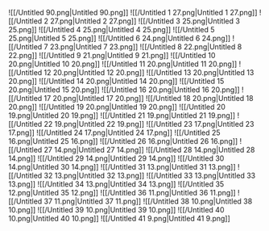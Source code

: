 ![[/Untitled 90.png|Untitled 90.png]]
![[/Untitled 1 27.png|Untitled 1 27.png]]
![[/Untitled 2 27.png|Untitled 2 27.png]]
![[/Untitled 3 25.png|Untitled 3 25.png]]
![[/Untitled 4 25.png|Untitled 4 25.png]]
![[/Untitled 5 25.png|Untitled 5 25.png]]
![[/Untitled 6 24.png|Untitled 6 24.png]]
![[/Untitled 7 23.png|Untitled 7 23.png]]
![[/Untitled 8 22.png|Untitled 8 22.png]]
![[/Untitled 9 21.png|Untitled 9 21.png]]
![[/Untitled 10 20.png|Untitled 10 20.png]]
![[/Untitled 11 20.png|Untitled 11 20.png]]
![[/Untitled 12 20.png|Untitled 12 20.png]]
![[/Untitled 13 20.png|Untitled 13 20.png]]
![[/Untitled 14 20.png|Untitled 14 20.png]]
![[/Untitled 15 20.png|Untitled 15 20.png]]
![[/Untitled 16 20.png|Untitled 16 20.png]]
![[/Untitled 17 20.png|Untitled 17 20.png]]
![[/Untitled 18 20.png|Untitled 18 20.png]]
![[/Untitled 19 20.png|Untitled 19 20.png]]
![[/Untitled 20 19.png|Untitled 20 19.png]]
![[/Untitled 21 19.png|Untitled 21 19.png]]
![[/Untitled 22 19.png|Untitled 22 19.png]]
![[/Untitled 23 17.png|Untitled 23 17.png]]
![[/Untitled 24 17.png|Untitled 24 17.png]]
![[/Untitled 25 16.png|Untitled 25 16.png]]
![[/Untitled 26 16.png|Untitled 26 16.png]]
![[/Untitled 27 14.png|Untitled 27 14.png]]
![[/Untitled 28 14.png|Untitled 28 14.png]]
![[/Untitled 29 14.png|Untitled 29 14.png]]
![[/Untitled 30 14.png|Untitled 30 14.png]]
![[/Untitled 31 13.png|Untitled 31 13.png]]
![[/Untitled 32 13.png|Untitled 32 13.png]]
![[/Untitled 33 13.png|Untitled 33 13.png]]
![[/Untitled 34 13.png|Untitled 34 13.png]]
![[/Untitled 35 12.png|Untitled 35 12.png]]
![[/Untitled 36 11.png|Untitled 36 11.png]]
![[/Untitled 37 11.png|Untitled 37 11.png]]
![[/Untitled 38 10.png|Untitled 38 10.png]]
![[/Untitled 39 10.png|Untitled 39 10.png]]
![[/Untitled 40 10.png|Untitled 40 10.png]]
![[/Untitled 41 9.png|Untitled 41 9.png]]